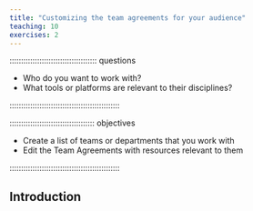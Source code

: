 ```yaml
---
title: "Customizing the team agreements for your audience"
teaching: 10
exercises: 2
---
```


:::::::::::::::::::::::::::::::::::::: questions 

- Who do you want to work with?
- What tools or platforms are relevant to their disciplines?

::::::::::::::::::::::::::::::::::::::::::::::::

::::::::::::::::::::::::::::::::::::: objectives

- Create a list of teams or departments that you work with
- Edit the Team Agreements with resources relevant to them

::::::::::::::::::::::::::::::::::::::::::::::::

## Introduction
